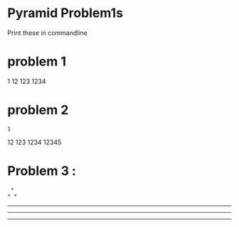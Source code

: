 # Pyramid Problem1s
Print these in commandline 

# problem 1
1
12
123
1234

# problem 2
    1
   12
  123
 1234
 12345

# Problem 3 : 

     *
    * *
   * * *
  * * * *
 * * * * *

